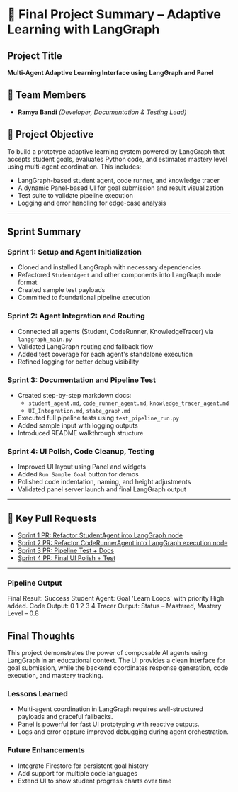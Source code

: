 # 🧠 Final Project Summary – Adaptive Learning with LangGraph

##  Project Title
**Multi-Agent Adaptive Learning Interface using LangGraph and Panel**

## 👥 Team Members
- **Ramya Bandi** *(Developer, Documentation & Testing Lead)*

## 🎯 Project Objective
To build a prototype adaptive learning system powered by LangGraph that accepts student goals, evaluates Python code, and estimates mastery level using multi-agent coordination. This includes:
- LangGraph-based student agent, code runner, and knowledge tracer
- A dynamic Panel-based UI for goal submission and result visualization
- Test suite to validate pipeline execution
- Logging and error handling for edge-case analysis

---

## Sprint Summary

### **Sprint 1: Setup and Agent Initialization**
- Cloned and installed LangGraph with necessary dependencies
- Refactored `StudentAgent` and other components into LangGraph node format
- Created sample test payloads
- Committed to foundational pipeline execution

### **Sprint 2: Agent Integration and Routing**
- Connected all agents (Student, CodeRunner, KnowledgeTracer) via `langgraph_main.py`
- Validated LangGraph routing and fallback flow
- Added test coverage for each agent's standalone execution
- Refined logging for better debug visibility

### **Sprint 3: Documentation and Pipeline Test**
- Created step-by-step markdown docs:
  - `student_agent.md`, `code_runner_agent.md`, `knowledge_tracer_agent.md`
  - `UI_Integration.md`, `state_graph.md`
- Executed full pipeline tests using `test_pipeline_run.py`
- Added sample input with logging outputs
- Introduced README walkthrough structure

### **Sprint 4: UI Polish, Code Cleanup, Testing**
- Improved UI layout using Panel and widgets
- Added `Run Sample Goal` button for demos
- Polished code indentation, naming, and height adjustments
- Validated panel server launch and final LangGraph output

---

## 📂 Key Pull Requests

- [Sprint 1 PR: Refactor StudentAgent into LangGraph node](https://github.com/Rivier-Computer-Science/Adaptive-Learning/issues/397)
- [Sprint 2 PR: Refactor CodeRunnerAgent into LangGraph execution node](https://github.com/Rivier-Computer-Science/Adaptive-Learning/pull/439)
- [Sprint 3 PR: Pipeline Test + Docs](https://github.com/Rivier-Computer-Science/Adaptive-Learning/pull/459)
- [Sprint 4 PR: Final UI Polish + Test](https://github.com/Rivier-Computer-Science/Adaptive-Learning/pull/472)

---


### Pipeline Output

Final Result: Success
Student Agent: Goal 'Learn Loops' with priority High added.
Code Output: 0 1 2 3 4
Tracer Output: Status – Mastered, Mastery Level – 0.8


## Final Thoughts
This project demonstrates the power of composable AI agents using LangGraph in an educational context. The UI provides a clean interface for goal submission, while the backend coordinates response generation, code execution, and mastery tracking.

###  Lessons Learned
- Multi-agent coordination in LangGraph requires well-structured payloads and graceful fallbacks.
- Panel is powerful for fast UI prototyping with reactive outputs.
- Logs and error capture improved debugging during agent orchestration.

### Future Enhancements
- Integrate Firestore for persistent goal history
- Add support for multiple code languages
- Extend UI to show student progress charts over time
